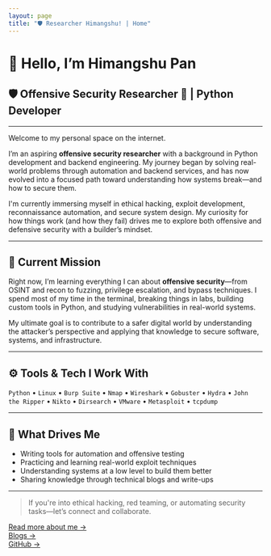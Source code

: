 ```yaml
---
layout: page
title: "🛡️ Researcher Himangshu! | Home"
---
```


# 👋 Hello, I’m Himangshu Pan

## 🛡️ **Offensive Security Researcher** 🐍 \| **Python Developer**

---

Welcome to my personal space on the internet.

I’m an aspiring **offensive security researcher** with a background in Python development and backend engineering. My journey began by solving real-world problems through automation and backend services, and has now evolved into a focused path toward understanding how systems break—and how to secure them.

I'm currently immersing myself in ethical hacking, exploit development, reconnaissance automation, and secure system design. My curiosity for how things work (and how they fail) drives me to explore both offensive and defensive security with a builder’s mindset.

---

## 🔭 Current Mission

Right now, I’m learning everything I can about **offensive security**—from OSINT and recon to fuzzing, privilege escalation, and bypass techniques. I spend most of my time in the terminal, breaking things in labs, building custom tools in Python, and studying vulnerabilities in real-world systems.

My ultimate goal is to contribute to a safer digital world by understanding the attacker’s perspective and applying that knowledge to secure software, systems, and infrastructure.

---

## ⚙️ Tools & Tech I Work With

`Python` • `Linux` • `Burp Suite` • `Nmap` • `Wireshark` • `Gobuster` • `Hydra` • `John the Ripper` • `Nikto` • `Dirsearch` • `VMware` • `Metasploit` • `tcpdump`

---

## 🧭 What Drives Me

- Writing tools for automation and offensive testing
- Practicing and learning real-world exploit techniques
- Understanding systems at a low level to build them better
- Sharing knowledge through technical blogs and write-ups

---

> If you're into ethical hacking, red teaming, or automating security tasks—let’s connect and collaborate.

[Read more about me →](/about)  
[Blogs →](/blogs)  
[GitHub →](https://github.com/sheru-pan)
